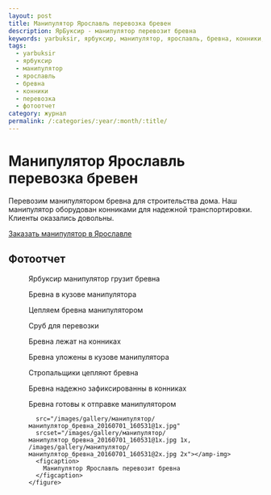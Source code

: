 ```yaml
---
layout: post
title: Манипулятор Ярославль перевозка бревен
description: ЯрБуксир - манипулятор перевозит бревна
keywords: yarbuksir, ярбуксир, манипулятор, ярославль, бревна, конники, перевозка
tags:
  - yarbuksir
  - ярбуксир
  - манипулятор
  - ярославль
  - бревна
  - конники
  - перевозка
  - фотоотчет
category: журнал
permalink: /:categories/:year/:month/:title/
---
```


# Манипулятор Ярославль перевозка бревен

Перевозим манипулятором бревна для строительства дома. Наш манипулятор оборудован конниками для надежной транспортировки.
Клиенты оказались довольны.

[Заказать манипулятор в Ярославле](/манипулятор-ярославль)

## Фотоотчет

<div class='gallery'>
  <div class='diva'>
    <figure>
      <amp-img
        on="tap:lightbox1" role="button" tabindex="0" layout="responsive"
        width="1280" height="960"
        alt="Ярбуксир манипулятор грузит бревна"
        src="/images/gallery/манипулятор/манипулятор_бревна_20160701_143752@1x.jpg"
        srcset="/images/gallery/манипулятор/манипулятор_бревна_20160701_143752@1x.jpg 1x, /images/gallery/манипулятор/манипулятор_бревна_20160701_143752@2x.jpg 2x">
      </amp-img>
      <figcaption>
        Ярбуксир манипулятор грузит бревна
      </figcaption>
    </figure>
  </div>
  <div class='diva'>
    <figure>
      <amp-img on="tap:lightbox1" role="button" tabindex="0" width="1280" height="960" layout="responsive"
      alt="Бревна в кузове манипулятора"
      src="/images/gallery/манипулятор/манипулятор_бревна_20160701_143755@1x.jpg"
      srcset="/images/gallery/манипулятор/манипулятор_бревна_20160701_143755@1x.jpg 1x, /images/gallery/манипулятор/манипулятор_бревна_20160701_143755@2x.jpg 2x">
      </amp-img>
      <figcaption>
        Бревна в кузове манипулятора
      </figcaption>
    </figure>
  </div>
  <div class='diva'>
    <figure>
      <amp-img on="tap:lightbox1" role="button" tabindex="0" width="1280" height="960" layout="responsive"
      alt="Цепляем бревна манипулятором"
      src="/images/gallery/манипулятор/манипулятор_бревна_20160701_144520@1x.jpg"
      srcset="/images/gallery/манипулятор/манипулятор_бревна_20160701_144520@1x.jpg 1x, /images/gallery/манипулятор/манипулятор_бревна_20160701_144520@2x.jpg 2x"></amp-img>
      <figcaption>
        Цепляем бревна манипулятором
      </figcaption>
    </figure>
  </div>
  <div class='diva'>
    <figure>
      <amp-img on="tap:lightbox1" role="button" tabindex="0" width="1280" height="960" layout="responsive"
      alt="Сруб для перевозки"
      src="/images/gallery/манипулятор/манипулятор_бревна_20160701_144529@1x.jpg"
      srcset="/images/gallery/манипулятор/манипулятор_бревна_20160701_144529@1x.jpg 1x, /images/gallery/манипулятор/манипулятор_бревна_20160701_144529@2x.jpg 2x"></amp-img>
      <figcaption>
        Сруб для перевозки
      </figcaption>
    </figure>
  </div>
  <div class='diva'>
    <figure>
      <amp-img on="tap:lightbox1" role="button" tabindex="0" width="1280" height="960" layout="responsive"
      alt="Бревна лежат на конниках"
      src="/images/gallery/манипулятор/манипулятор_бревна_20160701_144535@1x.jpg"
      srcset="/images/gallery/манипулятор/манипулятор_бревна_20160701_144535@1x.jpg 1x, /images/gallery/манипулятор/манипулятор_бревна_20160701_144535@2x.jpg 2x"></amp-img>
      <figcaption>
        Бревна лежат на конниках
      </figcaption>
    </figure>
  </div>
  <div class='diva'>
    <figure>
      <amp-img on="tap:lightbox1" role="button" tabindex="0" width="1280" height="960" layout="responsive"
      alt="Бревна уложены в кузове манипулятора"
      src="/images/gallery/манипулятор/манипулятор_бревна_20160701_151238@1x.jpg"
      srcset="/images/gallery/манипулятор/манипулятор_бревна_20160701_151238@1x.jpg 1x, /images/gallery/манипулятор/манипулятор_бревна_20160701_151238@2x.jpg 2x"></amp-img>
      <figcaption>
        Бревна уложены в кузове манипулятора
      </figcaption>
    </figure>
  </div>
  <div class='diva'>
    <figure>
      <amp-img on="tap:lightbox1" role="button" tabindex="0" width="1280" height="960" layout="responsive"
      alt="Стропальщики цепляют бревна"
      src="/images/gallery/манипулятор/манипулятор_бревна_20160701_151242@1x.jpg"
      srcset="/images/gallery/манипулятор/манипулятор_бревна_20160701_151242@1x.jpg 1x, /images/gallery/манипулятор/манипулятор_бревна_20160701_151242@2x.jpg 2x"></amp-img>
      <figcaption>
        Стропальщики цепляют бревна
      </figcaption>
    </figure>
  </div>
  <div class='diva'>
    <figure>
      <amp-img on="tap:lightbox1" role="button" tabindex="0" width="1280" height="960" layout="responsive"
      alt="Бревна надежно зафиксированны в конниках"
      src="/images/gallery/манипулятор/манипулятор_бревна_20160701_154909@1x.jpg"
      srcset="/images/gallery/манипулятор/манипулятор_бревна_20160701_154909@1x.jpg 1x, /images/gallery/манипулятор/манипулятор_бревна_20160701_154909@2x.jpg 2x"></amp-img>
      <figcaption>
        Бревна надежно зафиксированны в конниках
      </figcaption>
    </figure>
  </div>
  <div class='diva'>
    <figure>
      <amp-img on="tap:lightbox1" role="button" tabindex="0" width="1280" height="960" layout="responsive"
      alt="Бревна готовы к отправке манипулятором"
      src="/images/gallery/манипулятор/манипулятор_бревна_20160701_155005@1x.jpg"
      srcset="/images/gallery/манипулятор/манипулятор_бревна_20160701_155005@1x.jpg 1x, /images/gallery/манипулятор/манипулятор_бревна_20160701_155005@2x.jpg 2x"></amp-img>
      <figcaption>
        Бревна готовы к отправке манипулятором
      </figcaption>
    </figure>
  </div>
  <div class='diva'>
    <figure>
      <amp-img on="tap:lightbox1" role="button" tabindex="0" width="1280" height="960" layout="responsive"
      alt="Манипулятор Ярославль перевозит бревна"

      src="/images/gallery/манипулятор/манипулятор_бревна_20160701_160531@1x.jpg"
      srcset="/images/gallery/манипулятор/манипулятор_бревна_20160701_160531@1x.jpg 1x, /images/gallery/манипулятор/манипулятор_бревна_20160701_160531@2x.jpg 2x"></amp-img>
      <figcaption>
        Манипулятор Ярославль перевозит бревна
      </figcaption>
    </figure>
  </div>
</div>
